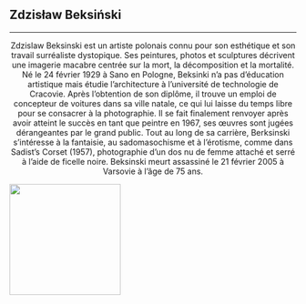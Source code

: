 ## Zdzisław Beksiński

---------------------
<p align="center"> Zdzislaw Beksinski est un artiste polonais connu pour son esthétique et son travail surréaliste dystopique. Ses peintures, photos et sculptures décrivent une imagerie macabre centrée sur la mort, la décomposition et la mortalité. Né le 24 février 1929 à Sano en Pologne, Beksinki n’a pas d’éducation artistique mais étudie l’architecture à l’université de technologie de Cracovie. Après l’obtention de son diplôme, il trouve un emploi de concepteur de voitures dans sa ville natale, ce qui lui laisse du temps libre pour se consacrer à la photographie. Il se fait finalement renvoyer après avoir atteint le succès en tant que peintre en 1967, ses œuvres sont jugées dérangeantes par le grand public. Tout au long de sa carrière, Berksinski s’intéresse à la fantaisie, au sadomasochisme et à l’érotisme, comme dans Sadist’s Corset (1957), photographie d’un dos nu de femme attaché et serré à l’aide de ficelle noire. Beksinski meurt assassiné le 21 février 2005 à Varsovie à l’âge de 75 ans.
</p>

<img src="https://dam-13749.kxcdn.com/wp-content/uploads/2019/09/Zdzislaw-Beksinski-Noble-image-via-walldevil.jpg" height='195' alt="">
